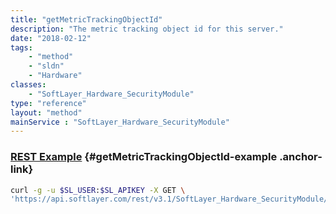 ```yaml
---
title: "getMetricTrackingObjectId"
description: "The metric tracking object id for this server."
date: "2018-02-12"
tags:
    - "method"
    - "sldn"
    - "Hardware"
classes:
    - "SoftLayer_Hardware_SecurityModule"
type: "reference"
layout: "method"
mainService : "SoftLayer_Hardware_SecurityModule"
---
```


### [REST Example](#getMetricTrackingObjectId-example) <a href="/article/rest/"><i class="fas fa-question"></i></a> {#getMetricTrackingObjectId-example .anchor-link} 
```bash
curl -g -u $SL_USER:$SL_APIKEY -X GET \
'https://api.softlayer.com/rest/v3.1/SoftLayer_Hardware_SecurityModule/{SoftLayer_Hardware_SecurityModuleID}/getMetricTrackingObjectId'
```
